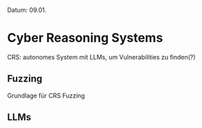 Datum: 09.01.

# Cyber Reasoning Systems

CRS: autonomes System mit LLMs, um Vulnerabilities zu finden(?)

## Fuzzing

Grundlage für CRS
Fuzzing

## LLMs
